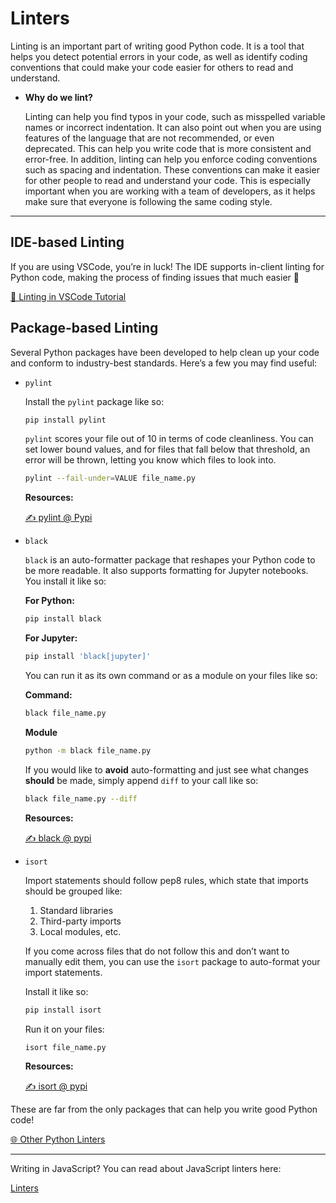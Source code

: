 # Linters

Linting is an important part of writing good Python code. It is a tool that helps you detect potential errors in your code, as well as identify coding conventions that could make your code easier for others to read and understand. 

- ********************************Why do we lint?********************************
    
    Linting can help you find typos in your code, such as misspelled variable names or incorrect indentation. It can also point out when you are using features of the language that are not recommended, or even deprecated. This can help you write code that is more consistent and error-free. In addition, linting can help you enforce coding conventions such as spacing and indentation. These conventions can make it easier for other people to read and understand your code. This is especially important when you are working with a team of developers, as it helps make sure that everyone is following the same coding style.
    

---

## IDE-based Linting

If you are using VSCode, you’re in luck! The IDE supports in-client linting for Python code, making the process of finding issues that much easier 👊

[💾 Linting in VSCode Tutorial](https://code.visualstudio.com/docs/python/linting) 

## Package-based Linting

Several Python packages have been developed to help clean up your code and conform to industry-best standards. Here’s a few you may find useful:

- `pylint`
    
    Install the `pylint` package like so:
    
    ```bash
    pip install pylint
    ```
    
    `pylint` scores your file out of 10 in terms of code cleanliness. You can set lower bound values, and for files that fall below that threshold, an error will be thrown, letting you know which files to look into.
    
    ```bash
    pylint --fail-under=VALUE file_name.py
    ```
    
    ************Resources:************
    
    [✍️ pylint @ Pypi](https://pypi.org/project/pylint/) 
    
- `black`
    
    `black` is an auto-formatter package that reshapes your Python code to be more readable. It also supports formatting for Jupyter notebooks. You install it like so:
    
    **********************For Python:**********************
    
    ```bash
    pip install black
    ```
    
    ************************For Jupyter:************************
    
    ```bash
    pip install 'black[jupyter]'
    ```
    
    You can run it as its own command or as a module on your files like so:
    
    **************Command:**************
    
    ```bash
    black file_name.py
    ```
    
    ************Module************
    
    ```bash
    python -m black file_name.py
    ```
    
    If you would like to **********avoid********** auto-formatting and just see what changes ************should************ be made, simply append `diff` to your call like so:
    
    ```bash
    black file_name.py --diff
    ```
    
    ********************Resources:********************
    
    [✍️ black @ pypi](https://pypi.org/project/black/)
    
- `isort`
    
    Import statements should follow pep8 rules, which state that imports should be grouped like:
    
    1. Standard libraries
    2. Third-party imports
    3. Local modules, etc. 
    
    If you come across files that do not follow this and don’t want to manually edit them, you can use the `isort` package to auto-format your import statements. 
    
    Install it like so:
    
    ```bash
    pip install isort
    ```
    
    Run it on your files:
    
    ```bash
    isort file_name.py 
    ```
    
    **************************************Resources:**************************************
    
    [✍️ isort @ pypi](https://pypi.org/project/isort/)
    

These are far from the only packages that can help you write good Python code! 

[🌐 Other Python Linters](https://www.realpythonproject.com/how-to-automate-formatting-and-linting-in-python/)

---

Writing in JavaScript? You can read about JavaScript linters here:

[Linters](https://www.notion.so/Linters-62ce6b956bba411ca7a74b27a218dedf)